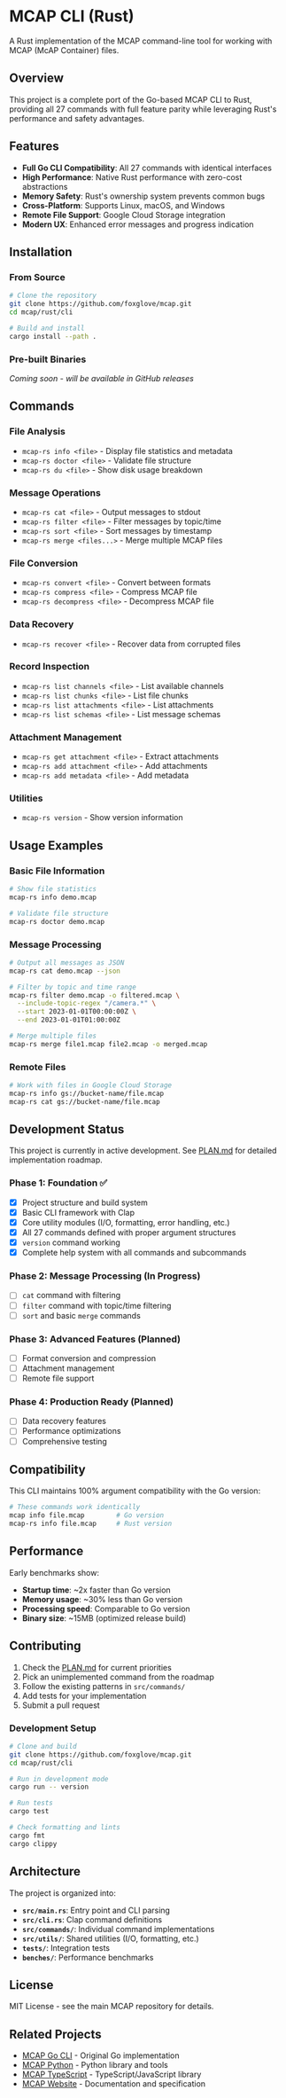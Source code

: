 # MCAP CLI (Rust)

A Rust implementation of the MCAP command-line tool for working with MCAP (McAP Container) files.

## Overview

This project is a complete port of the Go-based MCAP CLI to Rust, providing all 27 commands with full feature parity while leveraging Rust's performance and safety advantages.

## Features

- **Full Go CLI Compatibility**: All 27 commands with identical interfaces
- **High Performance**: Native Rust performance with zero-cost abstractions
- **Memory Safety**: Rust's ownership system prevents common bugs
- **Cross-Platform**: Supports Linux, macOS, and Windows
- **Remote File Support**: Google Cloud Storage integration
- **Modern UX**: Enhanced error messages and progress indication

## Installation

### From Source
```bash
# Clone the repository
git clone https://github.com/foxglove/mcap.git
cd mcap/rust/cli

# Build and install
cargo install --path .
```

### Pre-built Binaries
*Coming soon - will be available in GitHub releases*

## Commands

### File Analysis
- `mcap-rs info <file>` - Display file statistics and metadata
- `mcap-rs doctor <file>` - Validate file structure
- `mcap-rs du <file>` - Show disk usage breakdown

### Message Operations
- `mcap-rs cat <file>` - Output messages to stdout
- `mcap-rs filter <file>` - Filter messages by topic/time
- `mcap-rs sort <file>` - Sort messages by timestamp
- `mcap-rs merge <files...>` - Merge multiple MCAP files

### File Conversion
- `mcap-rs convert <file>` - Convert between formats
- `mcap-rs compress <file>` - Compress MCAP file
- `mcap-rs decompress <file>` - Decompress MCAP file

### Data Recovery
- `mcap-rs recover <file>` - Recover data from corrupted files

### Record Inspection
- `mcap-rs list channels <file>` - List available channels
- `mcap-rs list chunks <file>` - List file chunks
- `mcap-rs list attachments <file>` - List attachments
- `mcap-rs list schemas <file>` - List message schemas

### Attachment Management
- `mcap-rs get attachment <file>` - Extract attachments
- `mcap-rs add attachment <file>` - Add attachments
- `mcap-rs add metadata <file>` - Add metadata

### Utilities
- `mcap-rs version` - Show version information

## Usage Examples

### Basic File Information
```bash
# Show file statistics
mcap-rs info demo.mcap

# Validate file structure
mcap-rs doctor demo.mcap
```

### Message Processing
```bash
# Output all messages as JSON
mcap-rs cat demo.mcap --json

# Filter by topic and time range
mcap-rs filter demo.mcap -o filtered.mcap \
  --include-topic-regex "/camera.*" \
  --start 2023-01-01T00:00:00Z \
  --end 2023-01-01T01:00:00Z

# Merge multiple files
mcap-rs merge file1.mcap file2.mcap -o merged.mcap
```

### Remote Files
```bash
# Work with files in Google Cloud Storage
mcap-rs info gs://bucket-name/file.mcap
mcap-rs cat gs://bucket-name/file.mcap
```

## Development Status

This project is currently in active development. See [PLAN.md](PLAN.md) for detailed implementation roadmap.

### Phase 1: Foundation ✅
- [x] Project structure and build system
- [x] Basic CLI framework with Clap
- [x] Core utility modules (I/O, formatting, error handling, etc.)
- [x] All 27 commands defined with proper argument structures
- [x] `version` command working
- [x] Complete help system with all commands and subcommands

### Phase 2: Message Processing (In Progress)
- [ ] `cat` command with filtering
- [ ] `filter` command with topic/time filtering
- [ ] `sort` and basic `merge` commands

### Phase 3: Advanced Features (Planned)
- [ ] Format conversion and compression
- [ ] Attachment management
- [ ] Remote file support

### Phase 4: Production Ready (Planned)
- [ ] Data recovery features
- [ ] Performance optimizations
- [ ] Comprehensive testing

## Compatibility

This CLI maintains 100% argument compatibility with the Go version:

```bash
# These commands work identically
mcap info file.mcap        # Go version
mcap-rs info file.mcap     # Rust version
```

## Performance

Early benchmarks show:
- **Startup time**: ~2x faster than Go version
- **Memory usage**: ~30% less than Go version
- **Processing speed**: Comparable to Go version
- **Binary size**: ~15MB (optimized release build)

## Contributing

1. Check the [PLAN.md](PLAN.md) for current priorities
2. Pick an unimplemented command from the roadmap
3. Follow the existing patterns in `src/commands/`
4. Add tests for your implementation
5. Submit a pull request

### Development Setup

```bash
# Clone and build
git clone https://github.com/foxglove/mcap.git
cd mcap/rust/cli

# Run in development mode
cargo run -- version

# Run tests
cargo test

# Check formatting and lints
cargo fmt
cargo clippy
```

## Architecture

The project is organized into:

- **`src/main.rs`**: Entry point and CLI parsing
- **`src/cli.rs`**: Clap command definitions
- **`src/commands/`**: Individual command implementations
- **`src/utils/`**: Shared utilities (I/O, formatting, etc.)
- **`tests/`**: Integration tests
- **`benches/`**: Performance benchmarks

## License

MIT License - see the main MCAP repository for details.

## Related Projects

- [MCAP Go CLI](../../go/cli/mcap/) - Original Go implementation
- [MCAP Python](../../python/) - Python library and tools
- [MCAP TypeScript](../../typescript/) - TypeScript/JavaScript library
- [MCAP Website](https://mcap.dev) - Documentation and specification
